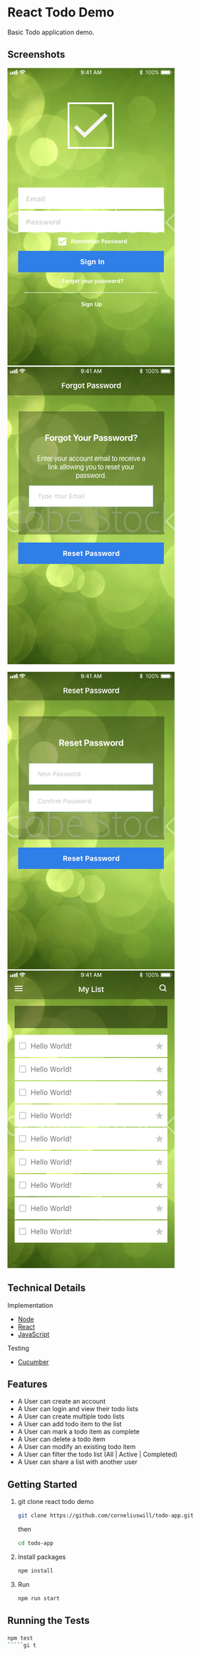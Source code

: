 # React Todo Demo

Basic Todo application demo.

## Screenshots

![Login](/screenshots/Login.png) ![Forgot Password](/screenshots/ForgotPassword.png)

![Reset Password](/screenshots/ResetPassword.png) ![Main](/screenshots/Main.png)

## Technical Details

Implementation

* [Node](https://nodejs.org/en/)
* [React](https://reactjs.org/)
* [JavaScript](https://developer.mozilla.org/en-US/docs/Web/JavaScript)

Testing

* [Cucumber](https://cucumber.io/)
  

## Features

* A User can create an account
* A User can login and view their todo lists
* A User can create multiple todo lists
* A User can add todo item to the list
* A User can mark a todo item as complete
* A User can delete a todo item
* A User can modify an existing todo item
* A User can filter the todo list (All | Active | Completed)
* A User can share a list with another user

## Getting Started

1. git clone react todo demo

    ````bash
    git clone https://github.com/corneliuswill/todo-app.git
    ````
    then

    ````bash
    cd todo-app
    ````

2. Install packages

    ````bash
    npm install
    ````

3. Run

    ````bash
    npm run start
    ````

## Running the Tests

   ````bash
   npm test
   `````gi t